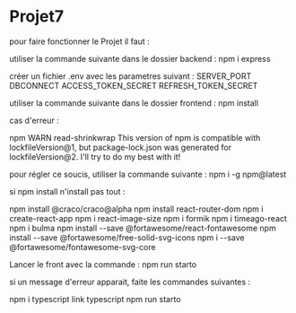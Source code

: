 # Projet7
pour faire fonctionner le Projet il faut : 

utiliser la commande suivante dans le dossier backend : 
npm i express

créer un fichier .env avec les parametres suivant :
SERVER_PORT
DBCONNECT
ACCESS_TOKEN_SECRET
REFRESH_TOKEN_SECRET



utiliser la commande suivante dans le dossier frontend : 
npm install

cas d'erreur :

npm WARN read-shrinkwrap This version of npm is compatible with lockfileVersion@1, but 
package-lock.json was generated for lockfileVersion@2. I'll try to do my best with it!

pour régler ce soucis, utiliser la commande suivante :
npm i -g npm@latest

si npm install n'install pas tout :

npm install @craco/craco@alpha
npm install react-router-dom
npm i create-react-app
npm i react-image-size
npm i formik
npm i timeago-react
npm i bulma
npm install --save @fortawesome/react-fontawesome
npm install --save @fortawesome/free-solid-svg-icons
npm i --save @fortawesome/fontawesome-svg-core

Lancer le front avec la commande :
npm run starto

si un message d'erreur apparait, faite les commandes suivantes :

npm i typescript
link typescript
npm run starto